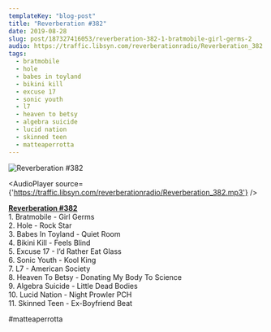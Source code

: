 ```yaml
---
templateKey: "blog-post"
title: "Reverberation #382"
date: 2019-08-28
slug: post/187327416053/reverberation-382-1-bratmobile-girl-germs-2
audio: https://traffic.libsyn.com/reverberationradio/Reverberation_382.mp3
tags:
  - bratmobile
  - hole
  - babes in toyland
  - bikini kill
  - excuse 17
  - sonic youth
  - l7
  - heaven to betsy
  - algebra suicide
  - lucid nation
  - skinned teen
  - matteaperrotta
---
```


![Reverberation #382](https://66.media.tumblr.com/2caae710ab75013993b39a1025115a6b/4f093a3289ae33fb-6e/s512x512u_c1/8fd02e2fa21a02161ca8a9eb24841a292ad586f7.png)

<AudioPlayer source={'https://traffic.libsyn.com/reverberationradio/Reverberation_382.mp3'} />

<p><a href="https://traffic.libsyn.com/reverberationradio/Reverberation_382.mp3"><b>Reverberation #382</b></a><br /><b></b>1. Bratmobile - Girl Germs<br />2. Hole - Rock Star<br />3. Babes In Toyland - Quiet Room<br />4. Bikini Kill - Feels Blind<br />5. Excuse 17 - I&rsquo;d Rather Eat Glass&nbsp;<br />6. Sonic Youth - Kool King<br />7. L7 - American Society&nbsp;<br />8. Heaven To Betsy - Donating My Body To Science<br />9. Algebra Suicide - Little Dead Bodies&nbsp;<br />10. Lucid Nation - Night Prowler PCH<br />11. Skinned Teen - Ex-Boyfriend Beat<br /></p><p>#matteaperrotta</p>
